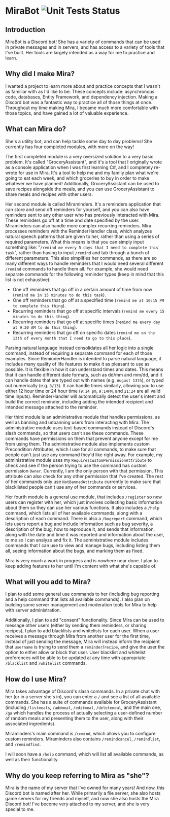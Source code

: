 # MiraBot ![Unit Tests Status](https://github.com/Askylis/MiraBot/actions/workflows/unit-tests.yml/badge.svg)

## Introduction

MiraBot is a Discord bot! She has a variety of commands that can be used in private messages and in servers, and has access to a variety of tools that I've built. Her tools are largely intended as a way for me to practice and learn. 

## Why did I make Mira?

I wanted a project to learn more about and practice concepts that I wasn't as familiar with as I'd like to be. These concepts include: asynchronous code, databases, Entity Framework, and dependency injection. Making a Discord bot was a fantastic way to practice all of those things at once. Throughout my time making Mira, I became much more comfortable with those topics, and have gained a lot of valuable experience. 

## What can Mira do? 

She's a utility bot, and can help tackle some day to day problems! She currently has four completed modules, with more on the way! 

The first completed module is a very oversized solution to a very basic problem. It's called "GroceryAssistant", and it's a tool that I originally wrote as a console application when I was first learning C#, and I completely re-wrote for use in Mira. It's a tool to help me and my family plan what we're going to eat each week, and which groceries to buy in order to make whatever we have planned! Additionally, GroceryAssistant can be used to save recipes alongside the meals, and you can use GroceryAssistant to share meals and recipes with other users.

Her second module is called Miraminders. It's a reminders application that can store and send off reminders for yourself, and you can also have reminders sent to any other user who has previously interacted with Mira. These reminders go off at a time and date specified by the user. Miraminders can also handle more complex recurring reminders. Mira processes reminders with the ReminderHandler class, which analyzes natural speech patterns that are given to her, rather than using a series of required parameters. What this means is that you can simply input something like: "`/remind me every 5 days that I need to complete this task`", rather than having to input `/remind` and tab through a bunch of different parameters. This also simplifies her commands, as there are so many different ways to handle reminders that I would need several different `/remind` commands to handle them all. For example, she would need separate commands for the following reminder types (keep in mind that this list is not exhaustive):

  - One off reminders that go off in a certain amount of time from now (`remind me in 15 minutes to do this task`).
  - One off reminders that go off at a specified time (`remind me at 10:15 PM to complete this thing`).
  - Recurring reminders that go off at specific intervals (`remind me every 15 minutes to do this thing`).
  - Recurring reminders that go off at specific times (`remind me every day at 9:30 AM to do this thing`).
  - Recurring reminders that go off on specific dates (`remind me on the 13th of every month that I need to go to this place`).

Parsing natural language instead consolidates all her logic into a single command, instead of requiring a separate command for each of those examples. Since ReminderHandler is intended to parse natural language, it includes many quality of life features to make it as pleasant to use as possible. It is flexible in how it can understand times and dates. This means that it can handle different date formats, such as dd/mm and mm/dd, and it can handle dates that are typed out with names (e.g. `August 13th`), or typed out numerically (e.g. `8/13`). It can handle times similarly, allowing you to use either 12 hour time or 24 hour time (`9:14 pm`, `9:14PM`, and `21:24` are all valid time inputs). ReminderHandler will automatically detect the user's intent and build the correct reminder, including adding the intended recipient and intended message attached to the reminder. 

Her third module is an administrative module that handles permissions, as well as banning and unbanning users from interacting with Mira. The administrative module uses text-based commands instead of Discord's slash commands, so that users can't see these commands. These commands have permissions on them that prevent anyone except for me from using them. The administrative module also implements custom Precondition Attributes, which I use for all commands, to make sure that people can't just use any command they'd like right away. For example, my administrative module uses my `RequiresCustomPermissionAttribute` to check and see if the person trying to use the command has custom permission `Owner`. Currently, I am the only person with that permission. This attribute can also check for any other permission that I've created. The rest of her commands only use `NotBannedAttribute` currently to make sure that blacklisted people can't use any of her commands or services. 

Her fourth module is a general use module, that includes `/register` so new users can register with her, which just involves collecting basic information about them so they can use her various functions. It also includes a `/help` command, which lists all of her available commands, along with a description of each command. There is also a `/bugreport` command, which lets users report a bug and include information such as bug severity, a description of the bug, how to reproduce it, and sends that information, along with the date and time it was reported and information about the user, to me so I can analyze and fix it. The administrative module includes commands that I can use to view and manage bugs, including listing them all, seeing information about the bugs, and marking them as fixed. 

Mira is very much a work in progress and is nowhere near done. I plan to keep adding features to her until I'm content with what she's capable of. 

## What will you add to Mira?
I plan to add some general use commands to her (including bug reporting and a help command that lists all available commands). I also plan on building some server management and moderation tools for Mira to help with server administration. 

Additionally, I plan to add "consent" functionality. Since Mira can be used to message other users (either by sending them reminders, or sharing recipes), I plan to add blacklists and whitelists for each user. When a user receives a message through Mira from another user for the first time, instead of just sending the message, Mira will instead inform the recipient that `username` is trying to send them a `reminder`/`recipe`, and give the user the option to either allow or block that user. User blacklist and whitelist preferences will be able to be updated at any time with appropriate `/blacklist` and `/whitelist` commands. 

## How do I use Mira?
Mira takes advantage of Discord's slash commands. In a private chat with her (or in a server she's in), you can enter a `/` and see a list of all available commands. She has a suite of commands available for GroceryAssistant (including `/listmeals`, `/addmeal`, `/editmeal`, `/deletemeal`, and the main one, `/ga` which handles the process of actually selecting a user-defined number of random meals and presenting them to the user, along with their associated ingredients).

Miraminders's main command is `/remind`, which allows you to configure custom reminders. Miraminders also contains `/remindcancel`, `/remindlist`, and `/remindfind`. 

I will soon have a `/help` command, which will list all available commands, as well as their functionality. 

## Why do you keep referring to Mira as "she"?
Mira is the name of my server that I've owned for many years! And now, this Discord bot is named after her. While primarily a file server, she also hosts game servers for my friends and myself, and now she also hosts the Mira Discord bot! I've become very attached to my server, and she is very special to me. 
